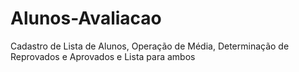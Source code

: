 # Alunos-Avaliacao
Cadastro de Lista de Alunos, Operação de Média, Determinação de Reprovados e Aprovados e Lista para ambos
